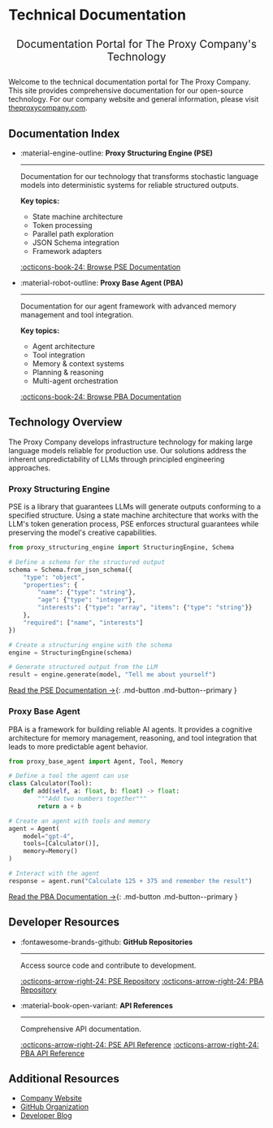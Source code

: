 # Technical Documentation

<div class="hero-content" style="text-align: center; margin: 2em 0;">
  <p style="font-size: 1.5em; max-width: 800px; margin: 0 auto;">
    Documentation Portal for The Proxy Company's Technology
  </p>
</div>

Welcome to the technical documentation portal for The Proxy Company. This site provides comprehensive documentation for our open-source technology. For our company website and general information, please visit [theproxycompany.com](https://theproxycompany.com).

## Documentation Index

<div class="grid cards" markdown>

-   :material-engine-outline: __Proxy Structuring Engine (PSE)__

    ---

    Documentation for our technology that transforms stochastic language models into deterministic systems for reliable structured outputs.
    
    __Key topics:__
    - State machine architecture
    - Token processing
    - Parallel path exploration 
    - JSON Schema integration
    - Framework adapters

    [:octicons-book-24: Browse PSE Documentation](/pse/)

-   :material-robot-outline: __Proxy Base Agent (PBA)__

    ---

    Documentation for our agent framework with advanced memory management and tool integration.
    
    __Key topics:__
    - Agent architecture
    - Tool integration
    - Memory & context systems
    - Planning & reasoning
    - Multi-agent orchestration

    [:octicons-book-24: Browse PBA Documentation](/pba/)

</div>

## Technology Overview

The Proxy Company develops infrastructure technology for making large language models reliable for production use. Our solutions address the inherent unpredictability of LLMs through principled engineering approaches.

### Proxy Structuring Engine

PSE is a library that guarantees LLMs will generate outputs conforming to a specified structure. Using a state machine architecture that works with the LLM's token generation process, PSE enforces structural guarantees while preserving the model's creative capabilities.

```python
from proxy_structuring_engine import StructuringEngine, Schema

# Define a schema for the structured output
schema = Schema.from_json_schema({
    "type": "object",
    "properties": {
        "name": {"type": "string"},
        "age": {"type": "integer"},
        "interests": {"type": "array", "items": {"type": "string"}}
    },
    "required": ["name", "interests"]
})

# Create a structuring engine with the schema
engine = StructuringEngine(schema)

# Generate structured output from the LLM
result = engine.generate(model, "Tell me about yourself")
```

[Read the PSE Documentation →](/pse/){: .md-button .md-button--primary }

### Proxy Base Agent

PBA is a framework for building reliable AI agents. It provides a cognitive architecture for memory management, reasoning, and tool integration that leads to more predictable agent behavior.

```python
from proxy_base_agent import Agent, Tool, Memory

# Define a tool the agent can use
class Calculator(Tool):
    def add(self, a: float, b: float) -> float:
        """Add two numbers together"""
        return a + b

# Create an agent with tools and memory
agent = Agent(
    model="gpt-4",
    tools=[Calculator()],
    memory=Memory()
)

# Interact with the agent
response = agent.run("Calculate 125 + 375 and remember the result")
```

[Read the PBA Documentation →](/pba/){: .md-button .md-button--primary }

## Developer Resources

<div class="grid cards" markdown>

-   :fontawesome-brands-github: __GitHub Repositories__

    ---

    Access source code and contribute to development.

    [:octicons-arrow-right-24: PSE Repository](https://github.com/TheProxyCompany/proxy-structuring-engine)
    [:octicons-arrow-right-24: PBA Repository](https://github.com/TheProxyCompany/proxy-base-agent)

-   :material-book-open-variant: __API References__

    ---

    Comprehensive API documentation.

    [:octicons-arrow-right-24: PSE API Reference](/pse/api/structuring-engine)
    [:octicons-arrow-right-24: PBA API Reference](/pba/api/agent)

</div>

## Additional Resources

- [Company Website](https://theproxycompany.com)
- [GitHub Organization](https://github.com/TheProxyCompany)
- [Developer Blog](https://blog.theproxycompany.com)